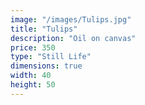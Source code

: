 ```yaml
---
image: "/images/Tulips.jpg"
title: "Tulips"
description: "Oil on canvas"
price: 350
type: "Still Life"
dimensions: true
width: 40
height: 50
---
```

